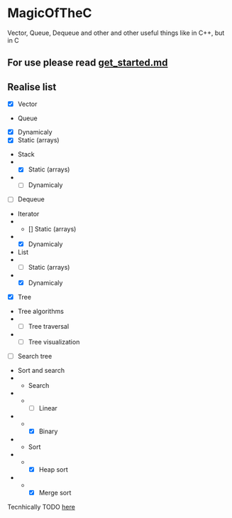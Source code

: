 # MagicOfTheC
Vector, Queue, Dequeue and other and other useful things like in C++, but in C

## For use please read [get_started.md](./get_started.md)


## Realise list
-  [x] Vector
- Queue
- [x] Dynamicaly
- [x] Static (arrays)
- Stack
- - [x] Static (arrays)
- - [ ] Dynamicaly
- [ ] Dequeue
- Iterator
- - [] Static (arrays)
- - [x] Dynamicaly
- List
- - [ ] Static (arrays)
- - [x] Dynamicaly
- [x] Tree
- Tree algorithms
- - [ ] Tree traversal
- - [ ] Tree visualization
- [ ] Search tree
- Sort and search
- - Search
- - - [ ] Linear
- - - [x] Binary
- - Sort
- - - [x] Heap sort
- - - [x] Merge sort

Tecnhically TODO [here](./TODO.md)